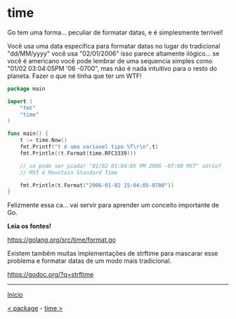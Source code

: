 # time

Go tem uma forma... peculiar de formatar datas, e é simplesmente terrível!

Você usa uma data específica para formatar datas no lugar do tradicional "dd/MM/yyyy" você usa "02/01/2006" isso parece altamente ilógico... se você é americano você pode lembrar de uma sequencia simples como  "01/02 03:04:05PM '06 -0700", mas não é nada intuitivo para o resto do planeta. Fazer o que né tinha que ter um WTF!

```go
package main

import (
	"fmt"
	"time"
)

func main() {
	t := time.Now()
	fmt.Printf("t é uma variavel tipo %T\r\n",t)
	fmt.Println((t.Format(time.RFC3339)))

	// só pode ser piada! "01/02 03:04:05 PM 2006 -07:00 MST" sério?
	// MST é Mountain Standard Time

	fmt.Println(t.Format("2006-01-02 15:04:05-0700"))
}
```

Felizmente essa ca... vai servir para aprender um conceito importante de Go.

**Leia os fontes!**

https://golang.org/src/time/format.go


Existem também muitas implementações de strftime para mascarar esse problema e formatar datas de um modo mais tradicional.

https://godoc.org/?q=strftime


---
[Inicio](README.md)

[< package](package.md) - [time >](time.md)
